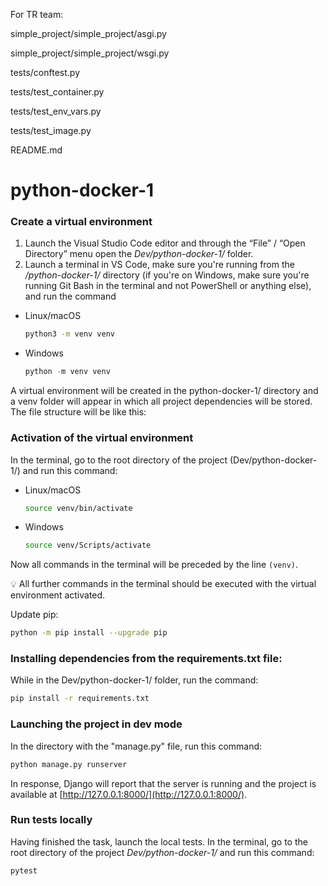 For TR team:

simple_project/simple_project/asgi.py

simple_project/simple_project/wsgi.py

tests/conftest.py

tests/test_container.py

tests/test_env_vars.py

tests/test_image.py

README.md


# python-docker-1

  
### Create a virtual environment

1. Launch the Visual Studio Code editor and through the “File” / “Open Directory” menu open the *Dev/python-docker-1/* folder.
2. Launch a terminal in VS Code, make sure you're running from the */python-docker-1/* directory (if you're on Windows, make sure you're running Git Bash in the terminal and not PowerShell or anything else), and run the command
- Linux/macOS
    
    ```bash
    python3 -m venv venv
    ```
    
- Windows
    
    ```python
    python -m venv venv
    ```
   
A virtual environment will be created in the python-docker-1/ directory and a venv folder will appear in which all project dependencies will be stored. The file structure will be like this:

### Activation of the virtual environment
In the terminal, go to the root directory of the project (Dev/python-docker-1/) and run this command:
- Linux/macOS
    
    ```bash
    source venv/bin/activate
    ```
    
- Windows
    
    ```bash
    source venv/Scripts/activate
    ```
    

Now all commands in the terminal will be preceded by the line `(venv)`.

💡 All further commands in the terminal should be executed with the virtual environment activated.

Update pip:

```bash
python -m pip install --upgrade pip
```

### Installing dependencies from the requirements.txt file:
While in the Dev/python-docker-1/ folder, run the command:

```bash
pip install -r requirements.txt
```

### Launching the project in dev mode

    
In the directory with the "manage.py" file, run this command: 

```bash
python manage.py runserver
```

In response, Django will report that the server is running and the project is available at [http://127.0.0.1:8000/](http://127.0.0.1:8000/).


### Run tests locally
Having finished the task, launch the local tests. In the terminal, go to the root directory of the project *Dev/python-docker-1/* and run this command:
```shell
pytest
```
